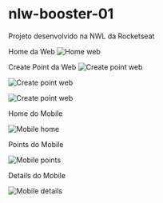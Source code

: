 # nlw-booster-01
Projeto desenvolvido na NWL da Rocketseat

Home da Web
![Home web](https://i.imgur.com/kvtFAVD.png "Web Home")

Create Point da Web
![Create point web](https://i.imgur.com/w3BPQ0B.png "Web CreatePoint1")

![Create point web](https://i.imgur.com/QVb2Lkb.png "Web CreatePoint2")

![Create point web](https://i.imgur.com/c0gpp8q.png "Web CreatePoint3")

Home do Mobile


![Mobile home](https://i.imgur.com/LjKa9Sx.png "Mobile Home")

Points do Mobile


![Mobile points](https://i.imgur.com/Bc91KVp.png "Mobile Points")

Details do Mobile


![Mobile details](https://i.imgur.com/Cz1RJNc.png "Mobile Details")



